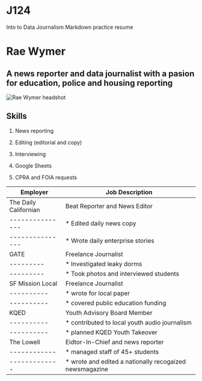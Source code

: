# J124
Into to Data Journalism Markdown practice resume
# <h1> Rae Wymer </h1> 

## <h2> A news reporter and data journalist with a pasion for education, police and housing reporting </h2>

![Rae Wymer headshot](https://pbs.twimg.com/profile_images/1570481777067827207/1Dv4-v80_400x400.jpg "Rae Wymer")

<h2> Skills</h2>

1.	News reporting

2.	Editing (editorial and copy)

3.	Interviewing 

4.	Google Sheets 

5.	CPRA and FOIA requests 

Employer | Job Description 
---------|-----------------
The Daily Californian | Beat Reporter and News Editor 
---------------|*  Edited daily news copy 
---------------|*  Wrote daily enterprise stories
GATE | Freelance Journalist  
---------| *		Investigated leaky dorms 
---------| *		Took photos and interviewed students
SF Mission Local | Freelance Journalist 
----------| *		wrote for local paper 
----------| *		covered public education funding
KQED | Youth Advisory Board Member
----------| *		contributed to local youth audio journalism 
----------| *		planned KQED Youth Takeover
The Lowell | Eidtor-In-Chief and news reporter 
------------| *		managed staff of 45+ students 
-------------| *		wrote and edited a nationally recogaized newsmagazine 

